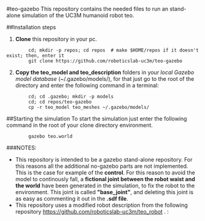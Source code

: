 #teo-gazebo
This repository contains the needed files to run an stand-alone simulation of the UC3M humanoid robot teo.

##Installation steps
1. **Clone** this repository in your pc.

```				
		cd; mkdir -p repos; cd repos  # make $HOME/repos if it doesn't exist; then, enter it
		git clone https://github.com/roboticslab-uc3m/teo-gazebo
```
 
2. **Copy the teo_model and teo_description** folders in your *local Gazebo model database* (~/.gazebo/models/), for that just go to the root of the directory and enter the following command in a terminal:

```	
		cd; cd .gazebo; mkdir -p models
		cd; cd repos/teo-gazebo
		cp -r teo_model teo_meshes ~/.gazebo/models/

```

##Starting the simulation
To start the simulation just enter the following command in the root of your clone directory environment.

```
		gazebo teo.world
```

###NOTES:
- This repository is intended to be a gazebo stand-alone repository. For this reasons all the additional no-gazebo parts are not implemented. This is the case for example of the **control**. For this reason to avoid the model to continously fall, a **fictional joint between the robot waist and the world** have been generated in the simulation, to fix the robot to the environment. This joint is called **"base_joint"**, and deleting this joint is as easy as commenting it out in the **.sdf file**.
- This repository uses a modified robot description from the following repository <https://github.com/roboticslab-uc3m/teo_robot> .
:
